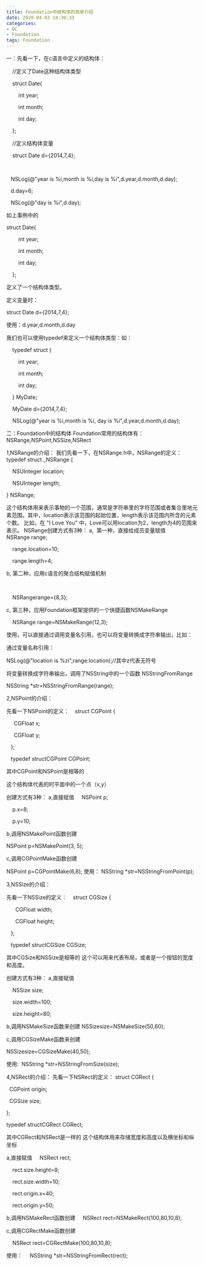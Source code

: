 ```yaml
---
title: Foundation中结构体的简单介绍
date: 2020-04-03 14:30:33
categories:
- OC
- Foundation
tags: Foundation
---
```


一：先看一下，在c语言中定义的结构体：



    //定义了Date这种结构体类型

    struct Date{

        int year;

        int month;

        int day;

    };

    //定义结构体变量

    struct Date d={2014,7,4};

    

   NSLog(@"year is %i,month is %i,day is %i",d.year,d.month,d.day);

   d.day=6;

   NSLog(@"day is %i",d.day);



如上事例中的



struct Date{

        int year;

        int month;

        int day;

    };

定义了一个结构体类型。

定义变量时：

struct Date d={2014,7,4};

使用：d.year,d.month,d.day



我们也可以使用typedef来定义一个结构体类型：如：



    typedef struct {

        int year;

        int month;

        int day;



    } MyDate;

    MyDate d={2014,7,4};

    NSLog(@"year is %i,month is %i, day is %i",d.year,d.month,d.day);

二：Foundation中的结构体
Foundation常用的结构体有：NSRange,NSPoint,NSSize,NSRect

1,NSRange的介绍：
我们先看一下，在NSRange.h中，NSRange的定义：
typedef struct _NSRange {

    NSUInteger location;

    NSUInteger length;

} NSRange;


这个结构体用来表示事物的一个范围，通常是字符串里的字符范围或者集合里地元素范围。其中，location表示该范围的起始位置，length表示该范围内所含的元素个数。
比如，在 "I Love You" 中，Love可以用location为2，length为4的范围来表示。
NSRange创建方式有3种：
a,  第一种，直接给成员变量赋值
    
    NSRange range;

    range.location=10;

    range.length=4;

b, 第二种，应用c语言的聚合结构赋值机制

   

    NSRangerange={8,3};

c, 第三种，应用Foundation框架提供的一个快捷函数NSMakeRange

    NSRange range=NSMakeRange(12,3);

使用，可以直接通过调用变量名引用，也可以将变量转换成字符串输出，比如：

通过变量名称引用：



NSLog(@"location is %zi",range.location);//其中z代表无符号

将变量转换成字符串输出，调用了NSString中的一个函数 NSStringFromRange



NSString *str=NSStringFromRange(range);

2,NSPoint的介绍：



先看一下NSPoint的定义：
   struct CGPoint {

     CGFloat x;

     CGFloat y;

   };

   typedef structCGPoint CGPoint;

其中CGPoint和NSPoint是相等的

这个结构体代表的时平面中的一个点（x,y）

创建方式有3种：
a,直接赋值
    NSPoint p;

    p.x=8;

    p.y=10;

b,调用NSMakePoint函数创建

NSPoint p=NSMakePoint(3, 5);


c,调用CGPointMake函数创建

NSPoint p=CGPointMake(6,8);
使用：
NSString *str=NSStringFromPoint(p);

3,NSSize的介绍：

先看一下NSSize的定义：
   struct CGSize {

      CGFloat width;

      CGFloat height;

   };

   typedef structCGSize CGSize;

其中CGSize和NSSize是相等的
这个可以用来代表布局，或者是一个按钮的宽度和高度。

创建方式有3种：
a,直接赋值

    NSSize size;

    size.width=100;

    size.height=80;


b,调用NSMakeSize函数来创建
NSSizesize=NSMakeSize(50,60);

c,调用CGSizeMake函数来创建

NSSizesize=CGSizeMake(40,50);

使用: 
NSString *str=NSStringFromSize(size);

4,NSRect的介绍：
先看一下NSRect的定义：
struct CGRect {

  CGPoint origin;

  CGSize size;

};

typedef structCGRect CGRect;

其中CGRect和NSRect是一样的
这个结构体用来存储宽度和高度以及横坐标和纵坐标

a,直接赋值
    NSRect rect;

    rect.size.height=8;

    rect.size.width=10;

    rect.origin.x=40;

    rect.origin.y=50;

b,调用NSMakeRect函数创建
    NSRect rect=NSMakeRect(100,80,10,8);

c,调用CGRectMake函数创建

    NSRect rect=CGRectMake(100,80,10,8);

使用：
    NSString *str=NSStringFromRect(rect);
